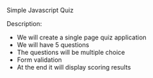 Simple Javascript Quiz 

Description:

* We will create a single page quiz application
* We will have 5 questions
* The questions will be multiple choice
* Form validation
* At the end it will display scoring results
